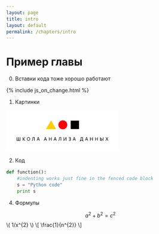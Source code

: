 ```yaml
---
layout: page
title: intro
layout: default
permalink: /chapters/intro
---
```


# Пример главы
0. Вставки кода тоже хорошо работают

<!-- <iframe src="../_includes/js_on_change.html"
    sandbox="allow-same-origin allow-scripts"
    width="100%"
    height="500"
    scrolling="no"
    seamless="seamless"
    frameborder="0">
</iframe> -->

{% include js_on_change.html %}

1. Картинки
  <img src="../imgs/shad.png"  width="300">

2. Код

  ```python
  def function():
      #indenting works just fine in the fenced code block
      s = "Python code"
      print s
  ```

4. Формулы

  $$a^2+b^2=c^2$$
  \\( 1/x^{2} \\)
  \\[ \frac{1}{n^{2}} \\]
